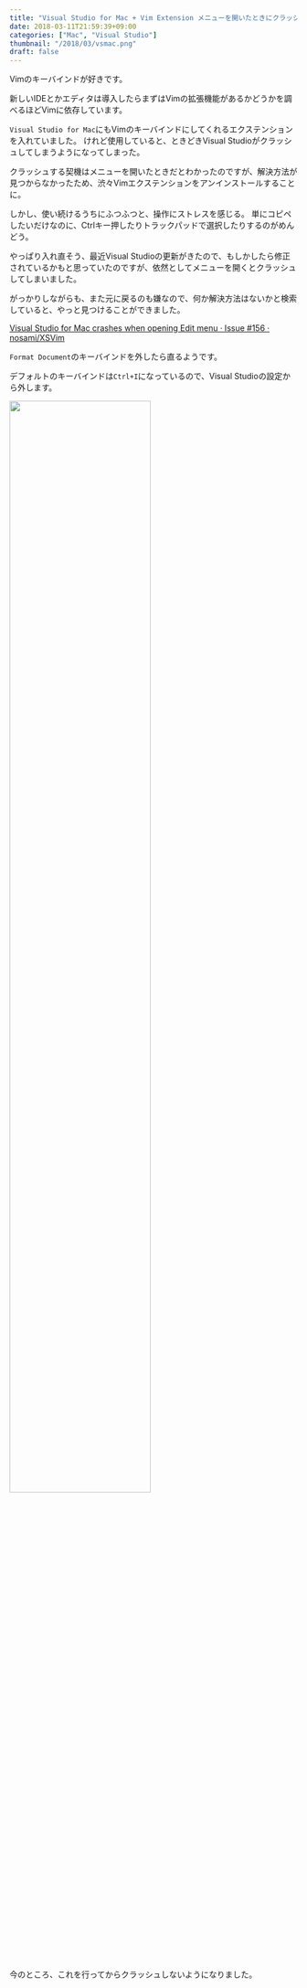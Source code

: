 ```yaml
---
title: "Visual Studio for Mac + Vim Extension メニューを開いたときにクラッシュ"
date: 2018-03-11T21:59:39+09:00
categories: ["Mac", "Visual Studio"]
thumbnail: "/2018/03/vsmac.png"
draft: false
---
```


Vimのキーバインドが好きです。

新しいIDEとかエディタは導入したらまずはVimの拡張機能があるかどうかを調べるほどVimに依存しています。

`Visual Studio for Mac`にもVimのキーバインドにしてくれるエクステンションを入れていました。
けれど使用していると、ときどきVisual Studioがクラッシュしてしまうようになってしまった。

クラッシュする契機はメニューを開いたときだとわかったのですが、解決方法が見つからなかったため、渋々Vimエクステンションをアンインストールすることに。

しかし、使い続けるうちにふつふつと、操作にストレスを感じる。
単にコピペしたいだけなのに、Ctrlキー押したりトラックパッドで選択したりするのがめんどう。

やっぱり入れ直そう、最近Visual Studioの更新がきたので、もしかしたら修正されているかもと思っていたのですが、依然としてメニューを開くとクラッシュしてしまいました。

がっかりしながらも、また元に戻るのも嫌なので、何か解決方法はないかと検索していると、やっと見つけることができました。

[Visual Studio for Mac crashes when opening Edit menu · Issue #156 · nosami/XSVim](https://github.com/nosami/XSVim/issues/156)

`Format Document`のキーバインドを外したら直るようです。

デフォルトのキーバインドは`Ctrl+I`になっているので、Visual Studioの設定から外します。

<img src="/2018/03/vsmac.png" width=70%>

今のところ、これを行ってからクラッシュしないようになりました。